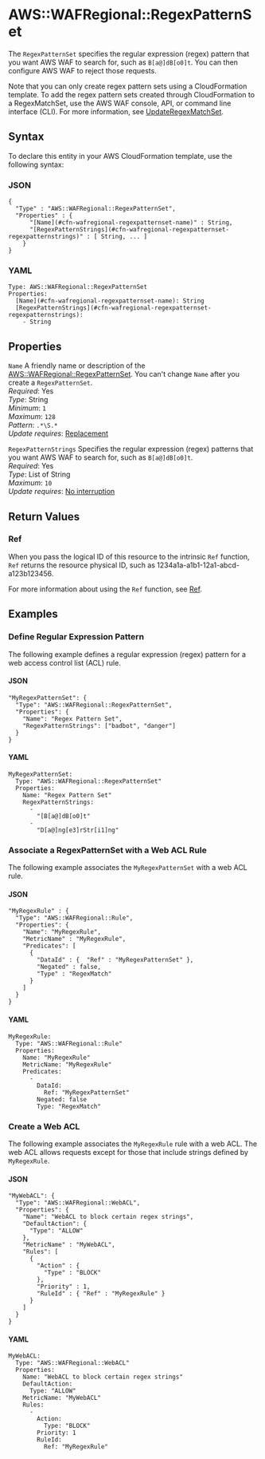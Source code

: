 # AWS::WAFRegional::RegexPatternSet<a name="aws-resource-wafregional-regexpatternset"></a>

The `RegexPatternSet` specifies the regular expression \(regex\) pattern that you want AWS WAF to search for, such as `B[a@]dB[o0]t`\. You can then configure AWS WAF to reject those requests\.

Note that you can only create regex pattern sets using a CloudFormation template\. To add the regex pattern sets created through CloudFormation to a RegexMatchSet, use the AWS WAF console, API, or command line interface \(CLI\)\. For more information, see [UpdateRegexMatchSet](https://docs.aws.amazon.com/waf/latest/APIReference/API_regional_UpdateRegexMatchSet.html)\.

## Syntax<a name="aws-resource-wafregional-regexpatternset-syntax"></a>

To declare this entity in your AWS CloudFormation template, use the following syntax:

### JSON<a name="aws-resource-wafregional-regexpatternset-syntax.json"></a>

```
{
  "Type" : "AWS::WAFRegional::RegexPatternSet",
  "Properties" : {
      "[Name](#cfn-wafregional-regexpatternset-name)" : String,
      "[RegexPatternStrings](#cfn-wafregional-regexpatternset-regexpatternstrings)" : [ String, ... ]
    }
}
```

### YAML<a name="aws-resource-wafregional-regexpatternset-syntax.yaml"></a>

```
Type: AWS::WAFRegional::RegexPatternSet
Properties: 
  [Name](#cfn-wafregional-regexpatternset-name): String
  [RegexPatternStrings](#cfn-wafregional-regexpatternset-regexpatternstrings): 
    - String
```

## Properties<a name="aws-resource-wafregional-regexpatternset-properties"></a>

`Name`  <a name="cfn-wafregional-regexpatternset-name"></a>
A friendly name or description of the [AWS::WAFRegional::RegexPatternSet](#aws-resource-wafregional-regexpatternset)\. You can't change `Name` after you create a `RegexPatternSet`\.  
*Required*: Yes  
*Type*: String  
*Minimum*: `1`  
*Maximum*: `128`  
*Pattern*: `.*\S.*`  
*Update requires*: [Replacement](https://docs.aws.amazon.com/AWSCloudFormation/latest/UserGuide/using-cfn-updating-stacks-update-behaviors.html#update-replacement)

`RegexPatternStrings`  <a name="cfn-wafregional-regexpatternset-regexpatternstrings"></a>
Specifies the regular expression \(regex\) patterns that you want AWS WAF to search for, such as `B[a@]dB[o0]t`\.  
*Required*: Yes  
*Type*: List of String  
*Maximum*: `10`  
*Update requires*: [No interruption](https://docs.aws.amazon.com/AWSCloudFormation/latest/UserGuide/using-cfn-updating-stacks-update-behaviors.html#update-no-interrupt)

## Return Values<a name="aws-resource-wafregional-regexpatternset-return-values"></a>

### Ref<a name="aws-resource-wafregional-regexpatternset-return-values-ref"></a>

 When you pass the logical ID of this resource to the intrinsic `Ref` function, `Ref` returns the resource physical ID, such as 1234a1a\-a1b1\-12a1\-abcd\-a123b123456\.

For more information about using the `Ref` function, see [Ref](https://docs.aws.amazon.com/AWSCloudFormation/latest/UserGuide/intrinsic-function-reference-ref.html)\.

## Examples<a name="aws-resource-wafregional-regexpatternset--examples"></a>

### Define Regular Expression Pattern<a name="aws-resource-wafregional-regexpatternset--examples--Define_Regular_Expression_Pattern"></a>

The following example defines a regular expression \(regex\) pattern for a web access control list \(ACL\) rule\.

#### JSON<a name="aws-resource-wafregional-regexpatternset--examples--Define_Regular_Expression_Pattern--json"></a>

```
"MyRegexPatternSet": {
  "Type": "AWS::WAFRegional::RegexPatternSet",
  "Properties": {
    "Name": "Regex Pattern Set",
    "RegexPatternStrings": ["badbot", "danger"]
  }      
}
```

#### YAML<a name="aws-resource-wafregional-regexpatternset--examples--Define_Regular_Expression_Pattern--yaml"></a>

```
MyRegexPatternSet: 
  Type: "AWS::WAFRegional::RegexPatternSet"
  Properties: 
    Name: "Regex Pattern Set"
    RegexPatternStrings: 
      - 
        "[B[a@]dB[o0]t"
      - 
        "D[a@]ng[e3]rStr[i1]ng"
```

### Associate a RegexPatternSet with a Web ACL Rule<a name="aws-resource-wafregional-regexpatternset--examples--Associate_a_RegexPatternSet_with_a_Web_ACL_Rule"></a>

The following example associates the `MyRegexPatternSet` with a web ACL rule\.

#### JSON<a name="aws-resource-wafregional-regexpatternset--examples--Associate_a_RegexPatternSet_with_a_Web_ACL_Rule--json"></a>

```
"MyRegexRule" : {
  "Type": "AWS::WAFRegional::Rule",
  "Properties": {
    "Name": "MyRegexRule",
    "MetricName" : "MyRegexRule",
    "Predicates": [
      {
        "DataId" : {  "Ref" : "MyRegexPatternSet" },
        "Negated" : false,
        "Type" : "RegexMatch"
      }
    ]
  }      
}
```

#### YAML<a name="aws-resource-wafregional-regexpatternset--examples--Associate_a_RegexPatternSet_with_a_Web_ACL_Rule--yaml"></a>

```
MyRegexRule: 
  Type: "AWS::WAFRegional::Rule"
  Properties: 
    Name: "MyRegexRule"
    MetricName: "MyRegexRule"
    Predicates: 
      - 
        DataId: 
          Ref: "MyRegexPatternSet"
        Negated: false
        Type: "RegexMatch"
```

### Create a Web ACL<a name="aws-resource-wafregional-regexpatternset--examples--Create_a_Web_ACL"></a>

The following example associates the `MyRegexRule` rule with a web ACL\. The web ACL allows requests except for those that include strings defined by `MyRegexRule`\.

#### JSON<a name="aws-resource-wafregional-regexpatternset--examples--Create_a_Web_ACL--json"></a>

```
"MyWebACL": {
  "Type": "AWS::WAFRegional::WebACL",
  "Properties": {
    "Name": "WebACL to block certain regex strings",
    "DefaultAction": {
      "Type": "ALLOW"
    },
    "MetricName" : "MyWebACL",
    "Rules": [
      {
        "Action" : {
          "Type" : "BLOCK"
        },
        "Priority" : 1,
        "RuleId" : { "Ref" : "MyRegexRule" }
      }
    ]
  }      
}
```

#### YAML<a name="aws-resource-wafregional-regexpatternset--examples--Create_a_Web_ACL--yaml"></a>

```
MyWebACL: 
  Type: "AWS::WAFRegional::WebACL"
  Properties: 
    Name: "WebACL to block certain regex strings"
    DefaultAction: 
      Type: "ALLOW"
    MetricName: "MyWebACL"
    Rules: 
      - 
        Action: 
          Type: "BLOCK"
        Priority: 1
        RuleId: 
          Ref: "MyRegexRule"
```